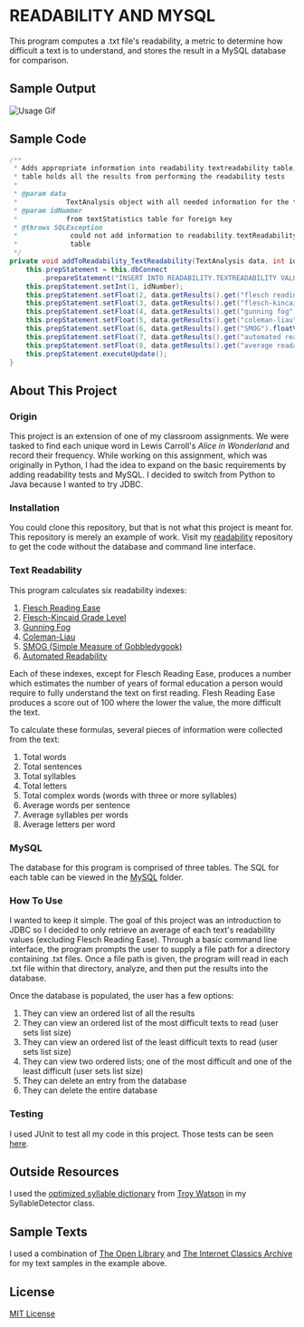 # READABILITY AND MYSQL
This program computes a .txt file's readability, a metric to determine how difficult a text is to understand, and stores the result in a MySQL database for comparison.  

## Sample Output
![Usage Gif](ReadabilityVideo.gif)

## Sample Code
```java
/**
 * Adds appropriate information into readability.textreadability table; this
 * table holds all the results from performing the readability tests
 * 
 * @param data
 *            TextAnalysis object with all needed information for the table
 * @param idNumber
 *            from textStatistics table for foreign key
 * @throws SQLException
 *             could not add information to readability.textReadability
 *             table
 */
private void addToReadability_TextReadability(TextAnalysis data, int idNumber) throws SQLException {
    this.prepStatement = this.dbConnect
        .prepareStatement("INSERT INTO READABILITY.TEXTREADABILITY VALUES (NULL,?,?,?,?,?,?,?,?)");
    this.prepStatement.setInt(1, idNumber);
    this.prepStatement.setFloat(2, data.getResults().get("flesch reading ease").floatValue());
    this.prepStatement.setFloat(3, data.getResults().get("flesch-kincaid grade level").floatValue());
    this.prepStatement.setFloat(4, data.getResults().get("gunning fog").floatValue());
    this.prepStatement.setFloat(5, data.getResults().get("coleman-liau").floatValue());
    this.prepStatement.setFloat(6, data.getResults().get("SMOG").floatValue());
    this.prepStatement.setFloat(7, data.getResults().get("automated readability").floatValue());
    this.prepStatement.setFloat(8, data.getResults().get("average readability").floatValue());
    this.prepStatement.executeUpdate();
}
```

## About This Project
### Origin
This project is an extension of one of my classroom assignments.  We were tasked to find each unique word in Lewis Carroll's *Alice in Wonderland* and record their frequency.  While working on this assignment, which was originally in Python, I had the idea to expand on the basic requirements by adding readability tests and MySQL.  I decided to switch from Python to Java because I wanted to try JDBC.

### Installation
You could clone this repository, but that is not what this project is meant for.  This repository is merely an example of work. Visit my [readability](https://github.com/rossweinstein/readability) repository to get the code without the database and command line interface.

### Text Readability
This program calculates six readability indexes:

  1. [Flesch Reading Ease](https://en.wikipedia.org/wiki/Flesch–Kincaid_readability_tests)
  1. [Flesch-Kincaid Grade Level](https://en.wikipedia.org/wiki/Flesch–Kincaid_readability_tests)
  1. [Gunning Fog](https://en.wikipedia.org/wiki/Gunning_fog_index)
  1. [Coleman-Liau](https://en.wikipedia.org/wiki/Coleman–Liau_index)
  1. [SMOG (Simple Measure of Gobbledygook)](https://en.wikipedia.org/wiki/SMOG)
  1. [Automated Readability](https://en.wikipedia.org/wiki/Automated_readability_index)
  
Each of these indexes, except for Flesch Reading Ease, produces a number which estimates the number of years of formal education a person would require to fully understand the text on first reading.  Flesh Reading Ease produces a score out of 100 where the lower the value, the more difficult the text.    

To calculate these formulas, several pieces of information were collected from the text:

  1. Total words
  1. Total sentences
  1. Total syllables
  1. Total letters
  1. Total complex words (words with three or more syllables)
  1. Average words per sentence
  1. Average syllables per words
  1. Average letters per word

### MySQL
The database for this program is comprised of three tables.  The SQL for each table can be viewed in the [MySQL](https://github.com/rossweinstein/text-readability-analyzer/tree/master/MySQL) folder.

### How To Use
I wanted to keep it simple.  The goal of this project was an introduction to JDBC so I decided to only retrieve an average of each text's readability values (excluding Flesch Reading Ease).  Through a basic command line interface, the program prompts the user to supply a file path for a directory containing .txt files.  Once a file path is given, the program will read in each .txt file within that directory, analyze, and then put the results into the database.  

Once the database is populated, the user has a few options:  
  1. They can view an ordered list of all the results 
  1. They can view an ordered list of the most difficult texts to read (user sets list size) 
  1. They can view an ordered list of the least difficult texts to read (user sets list size)
  1. They can view two ordered lists; one of the most difficult and one of the least difficult (user sets list size)
  1. They can delete an entry from the database
  1. They can delete the entire database
  
### Testing
I used JUnit to test all my code in this project.  Those tests can be seen [here](https://github.com/rossweinstein/text-readability-analyzer/tree/master/test).

## Outside Resources
I used the [optimized syllable dictionary](https://github.com/troywatson/Lawrence-Style-Checker/blob/master/dict/syllables-optimized-list.txt) from [Troy Watson](https://github.com/troywatson/Lawrence-Style-Checker) in my SyllableDetector class.

## Sample Texts
I used a combination of [The Open Library](https://openlibrary.org) and [The Internet Classics Archive](http://classics.mit.edu/Browse/index.html) for my text samples in the example above.

## License
[MIT License](https://en.wikipedia.org/wiki/MIT_License)
